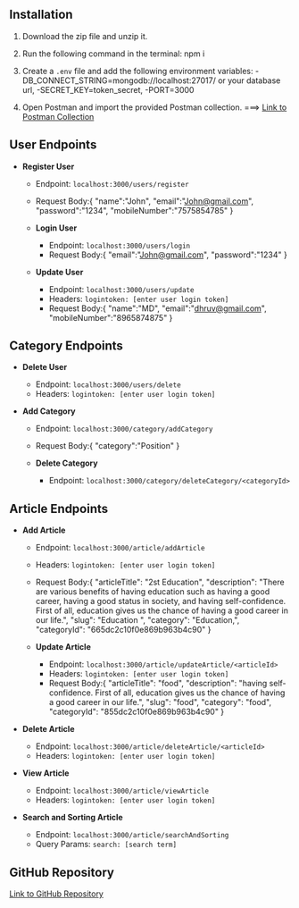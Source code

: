 
## Installation
1. Download the zip file and unzip it.
2. Run the following command in the terminal: npm i 

3. Create a `.env` file and add the following environment variables:
    -DB_CONNECT_STRING=mongodb://localhost:27017/<databaseName> or your database url,
    -SECRET_KEY=token_secret,
    -PORT=3000

5. Open Postman and import the provided Postman collection. ===> [Link to Postman Collection](https://github.com/Dhruvmer610/blog-article-project/tree/main/postmanCollection)

## User Endpoints
- **Register User**
  - Endpoint: `localhost:3000/users/register`
  - Request Body:{
                    "name":"John",
                    "email":"John@gmail.com",
                    "password":"1234",
                    "mobileNumber":"7575854785"
                    }

  - **Login User**
      - Endpoint: `localhost:3000/users/login`
      - Request Body:{
                  "email":"John@gmail.com",
                  "password":"1234"
                }

  - **Update User**
      - Endpoint: `localhost:3000/users/update`
      - Headers: `logintoken: [enter user login token]`
      - Request Body:{
                     "name":"MD",
                     "email":"dhruv@gmail.com",
                     "mobileNumber":"8965874875"
                }

## Category Endpoints
  - **Delete User**
      - Endpoint: `localhost:3000/users/delete`
      - Headers: `logintoken: [enter user login token]`

- **Add Category**
  - Endpoint: `localhost:3000/category/addCategory`
  - Request Body:{
                  "category":"Position"
                }

  - **Delete Category**
      - Endpoint: `localhost:3000/category/deleteCategory/<categoryId>`

## Article Endpoints
- **Add Article**
  - Endpoint: `localhost:3000/article/addArticle`
  - Headers: `logintoken: [enter user login token]`
  - Request Body:{
                  "articleTitle": "2st Education",
                  "description": "There are various benefits of having education such as having a good career, having a good status in society, and having self-confidence. First of all, education gives us the chance of                                      having a good career in our life.",
                  "slug": "Education ",
                  "category": "Education,",
                  "categoryId": "665dc2c10f0e869b963b4c90"
                }

  - **Update Article**
      - Endpoint: `localhost:3000/article/updateArticle/<articleId>`
      - Headers: `logintoken: [enter user login token]`
      - Request Body:{
                  "articleTitle": "food",
                  "description": "having self-confidence. First of all, education gives us the chance of having a good career in our life.",
                  "slug": "food",
                  "category": "food",
                  "categoryId": "855dc2c10f0e869b963b4c90"
                }

- **Delete Article**
  - Endpoint: `localhost:3000/article/deleteArticle/<articleId>`
  - Headers: `logintoken: [enter user login token]`

- **View Article**
  - Endpoint: `localhost:3000/article/viewArticle`
  - Headers: `logintoken: [enter user login token]`

- **Search and Sorting Article**
  - Endpoint: `localhost:3000/article/searchAndSorting`
  - Query Params: `search: [search term]`

## GitHub Repository
[Link to GitHub Repository](https://github.com/Dhruvmer610/blog-article-project)

